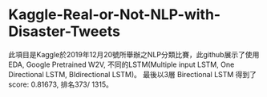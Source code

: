 # Kaggle-Real-or-Not-NLP-with-Disaster-Tweets

此項目是Kaggle於2019年12月20號所舉辦之NLP分類比賽，此github展示了使用EDA, Google Pretrained W2V, 不同的LSTM(Multiple input LSTM, One Directional LSTM, BIdirectional LSTM)。
最後以3層 Birectional LSTM 得到了score: 0.81673, 排名373/ 1315。
